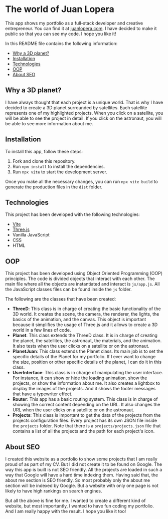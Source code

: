 # The world of Juan Lopera

This app shows my portfolio as a full-stack developer and creative entrepreneur. You can find it at [juanlopera.com](https://juanlopera.com/). I have decided to make it public so that you can see my code. I hope you like it!

In this README file contains the following information:

- [Why a 3D planet?](#why-a-3d-planet)
- [Installation](#installation)
- [Technologies](#technologies)
- [OOP](#oop)
- [About SEO](#about-seo)

## Why a 3D planet?

I have always thought that each project is a unique world. That is why I have decided to create a 3D planet surrounded by satellites. Each satellite represents one of my highlighted projects. When you click on a satellite, you will be able to see the project in detail. If you click on the astronaut, you will be able to see more information about me.

## Installation

To install this app, follow these steps:

1. Fork and clone this repository.
2. Run `npm install` to install the dependencies.
3. Run `npx vite` to start the development server.

Once you make all the necessary changes, you can run `npx vite build` to generate the production files in the `dist` folder.

## Technologies

This project has been developed with the following technologies:

- [Vite](https://vitejs.dev/)
- [Three.js](https://threejs.org/)
- Vanilla JavaScript
- CSS
- HTML

## OOP

This project has been developed using Object Oriented Programming (OOP) principles. The code is divided objects that interact with each other. The main file where all the objects are instantiated and interact is `js/app.js`. All the JavaScript classes files can be found inside the `js` folder.

The following are the classes that have been created:

- **ThreeD**: This class is in charge of creating the basic functionality of the 3D world. It creates the scene, the camera, the renderer, the lights, the basics of the animation, and the canvas. This object is important because it simplifies the usage of Three.js and it allows to create a 3D world in a few lines of code.
- **Planet**: This class extends the ThreeD class. It is in charge of creating the planet, the satellites, the astronaut, the materials, and the animation. It also tests when the user clicks on a satellite or on the astronaut.
- **PlanetJuan**: This class extends the Planet class. Its main job is to set the specific details of the Planet for my portfolio. If I ever want to change the size, position or other specific details of the planet, I can do it in this class.
- **UserInterface**: This class is in charge of manipulating the user interface. For instance, it can show or hide the loading animation, show the projects, or show the information about me. It also creates a lightbox to display the images of the projects. And it shows the footer messages that have a typewriter effect.
- **Router**: This app has a basic routing system. This class is in charge of showing the correct content depending on the URL. It also changes the URL when the user clicks on a satellite or on the astronaut.
- **Projects**: This class is important to get the data of the projects from the projects configuration files. Every project has its own JSON file inside the `projects` folder. Note that there is a `projects/projects.json` file that contains a list of all the projects and the path for each project's icon.

## About SEO

I created this website as a portfolio to show some projects that I am really proud of as part of my CV. But I did not create it to be found on Google. The way this app is built is not SEO friendly. All the projects are loaded in such a way that Google will have a hard time indexing them. Having said that, the about me section is SEO friendly. So most probably only the about me section will be indexed by Google. But a website with only one page is not likely to have high rankings on search engines.

But all the above is fine for me. I wanted to create a different kind of website, but most importantly, I wanted to have fun coding my portfolio. And I am really happy with the result. I hope you like it too!